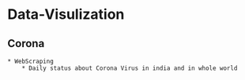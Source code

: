# Data-Visulization

## Corona 
    * WebScraping
        * Daily status about Corona Virus in india and in whole world

